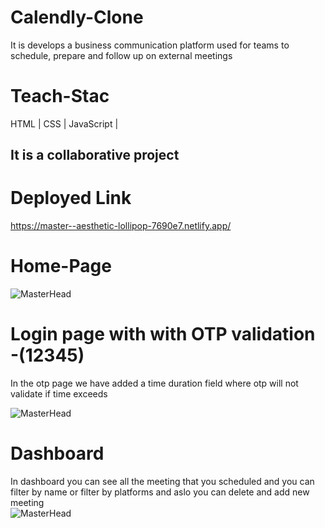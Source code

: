 # Calendly-Clone
It is develops a business communication platform used for teams to schedule, prepare and follow up on external meetings

# Teach-Stac
HTML | CSS | JavaScript |
 
## It is a collaborative project

# Deployed Link
https://master--aesthetic-lollipop-7690e7.netlify.app/

# Home-Page

![MasterHead](https://i.ibb.co/kKjCHy7/clendly1.png)

# Login page with with OTP validation -(12345)
In the otp page we have added a time duration field where otp will not validate if time exceeds 

![MasterHead](https://i.ibb.co/9WHWVwD/clendly2.png)
# Dashboard
In dashboard you can see all the meeting that you scheduled and you can filter by name or filter by platforms and aslo you can delete and add new meeting  
![MasterHead](https://i.ibb.co/gwYQH2t/clendly3.png)
